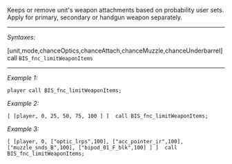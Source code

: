 Keeps or remove unit's weapon attachments based on probability user sets. Apply for primary, secondary or handgun weapon separately.


---
*Syntaxes:*

[unit,mode,chanceOptics,chanceAttach,chanceMuzzle,chanceUnderbarrel] call `BIS_fnc_limitWeaponItems`

---
*Example 1:*

```sqf
player call BIS_fnc_limitWeaponItems;
```

*Example 2:*

```sqf
[ [player, 0, 25, 50, 75, 100 ] ]  call BIS_fnc_limitWeaponItems;
```

*Example 3:*

```sqf
[ [player, 0, ["optic_lrps",100], ["acc_pointer_ir",100], ["muzzle_snds_B",100], ["bipod_01_F_blk",100] ] ]  call BIS_fnc_limitWeaponItems;
```